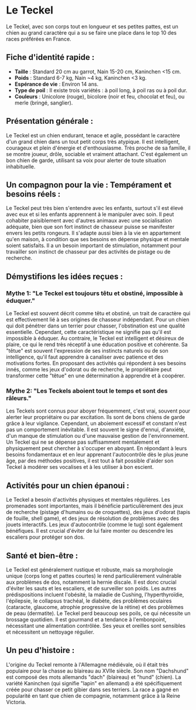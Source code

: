 # Le Teckel

Le Teckel, avec son corps tout en longueur et ses petites pattes, est un chien au grand caractère qui a su se faire une place dans le top 10 des races préférées en France.

## Fiche d'identité rapide :
- **Taille** : Standard 20 cm au garrot, Nain 15-20 cm, Kaninchen <15 cm.
- **Poids** : Standard 6-7 kg, Nain ~4 kg, Kaninchen <3 kg.
- **Espérance de vie** : Environ 14 ans.
- **Type de poil** : Il existe trois variétés : à poil long, à poil ras ou à poil dur.
- **Couleurs** : Unicolore (rouge), bicolore (noir et feu, chocolat et feu), ou merle (bringé, sanglier).

## Présentation générale :
Le Teckel est un chien endurant, tenace et agile, possédant le caractère d'un grand chien dans un tout petit corps très atypique. Il est intelligent, courageux et plein d'énergie et d'enthousiasme. Très proche de sa famille, il se montre joueur, drôle, sociable et vraiment attachant. C'est également un bon chien de garde, utilisant sa voix pour alerter de toute situation inhabituelle.

## Un compagnon pour la vie : Tempérament et besoins réels :
Le Teckel peut très bien s'entendre avec les enfants, surtout s'il est élevé avec eux et si les enfants apprennent à le manipuler avec soin. Il peut cohabiter paisiblement avec d'autres animaux avec une socialisation adéquate, bien que son fort instinct de chasseur puisse se manifester envers les petits rongeurs. Il s'adapte aussi bien à la vie en appartement qu'en maison, à condition que ses besoins en dépense physique et mentale soient satisfaits. Il a un besoin important de stimulation, notamment pour travailler son instinct de chasseur par des activités de pistage ou de recherche.

## Démystifions les idées reçues :
### Mythe 1: "Le Teckel est toujours têtu et obstiné, impossible à éduquer."
Le Teckel est souvent décrit comme têtu et obstiné, un trait de caractère qui est effectivement lié à ses origines de chasseur indépendant. Pour un chien qui doit pénétrer dans un terrier pour chasser, l'obstination est une qualité essentielle. Cependant, cette caractéristique ne signifie pas qu'il est impossible à éduquer. Au contraire, le Teckel est intelligent et désireux de plaire, ce qui le rend très réceptif à une éducation positive et cohérente. Sa "têtue" est souvent l'expression de ses instincts naturels ou de son intelligence, qu'il faut apprendre à canaliser avec patience et des motivations fortes. En proposant des activités qui répondent à ses besoins innés, comme les jeux d'odorat ou de recherche, le propriétaire peut transformer cette "têtue" en une détermination à apprendre et à coopérer.

### Mythe 2: "Les Teckels aboient tout le temps et sont des râleurs."
Les Teckels sont connus pour aboyer fréquemment, c'est vrai, souvent pour alerter leur propriétaire ou par excitation. Ils sont de bons chiens de garde grâce à leur vigilance. Cependant, un aboiement excessif et constant n'est pas un comportement inévitable. Il est souvent le signe d'ennui, d'anxiété, d'un manque de stimulation ou d'une mauvaise gestion de l'environnement. Un Teckel qui ne se dépense pas suffisamment mentalement et physiquement peut chercher à s'occuper en aboyant. En répondant à leurs besoins fondamentaux et en leur apprenant l'autocontrôle dès le plus jeune âge, par des méthodes positives, il est tout à fait possible d'aider son Teckel à modérer ses vocalises et à les utiliser à bon escient.

## Activités pour un chien épanoui :
Le Teckel a besoin d'activités physiques et mentales régulières. Les promenades sont importantes, mais il bénéficie particulièrement des jeux de recherche (pistage d'humains ou de croquettes), des jeux d'odorat (tapis de fouille, shell game), et des jeux de résolution de problèmes avec des jouets interactifs. Les jeux d'autocontrôle (comme le tug) sont également bénéfiques. Il est crucial d'éviter de lui faire monter ou descendre les escaliers pour protéger son dos.

## Santé et bien-être :
Le Teckel est généralement rustique et robuste, mais sa morphologie unique (corps long et pattes courtes) le rend particulièrement vulnérable aux problèmes de dos, notamment la hernie discale. Il est donc crucial d'éviter les sauts et les escaliers, et de surveiller son poids. Les autres prédispositions incluent l'obésité, la maladie de Cushing, l'hyperthyroïdie, l'épilepsie, le collapsus trachéal, le diabète, des problèmes oculaires (cataracte, glaucome, atrophie progressive de la rétine) et des problèmes de peau (dermatite). Le Teckel perd beaucoup ses poils, ce qui nécessite un brossage quotidien. Il est gourmand et a tendance à l'embonpoint, nécessitant une alimentation contrôlée. Ses yeux et oreilles sont sensibles et nécessitent un nettoyage régulier.

## Un peu d'histoire :
L'origine du Teckel remonte à l'Allemagne médiévale, où il était très populaire pour la chasse au blaireau au XVIIe siècle. Son nom "Dachshund" est composé des mots allemands "dach" (blaireau) et "hund" (chien). La variété Kaninchen (qui signifie "lapin" en allemand) a été spécifiquement créée pour chasser ce petit gibier dans ses terriers. La race a gagné en popularité en tant que chien de compagnie, notamment grâce à la Reine Victoria. 